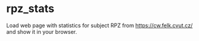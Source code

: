 # rpz_stats

Load web page with statistics for subject RPZ from https://cw.felk.cvut.cz/
and show it in your browser.


